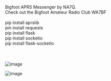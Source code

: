 Bigfoot APRS Messenger by NA7Q. <br>
Check out the Bigfoot Amateur Radio Club WA7BF
<br><br>
pip install aprslib<br>
pin install requests<br>
pip install flask<br>
pip install socketio<br>
pip install flask-socketio<br>
<br><br><br>
![image](https://github.com/na7q/aprs-messenger/assets/1294292/1dc05d87-989f-4d42-ad0f-243707995826)


![image](https://github.com/na7q/aprs-messenger/assets/1294292/7235b9a4-8e64-4aa8-b35e-41a12fb5c2ac)
